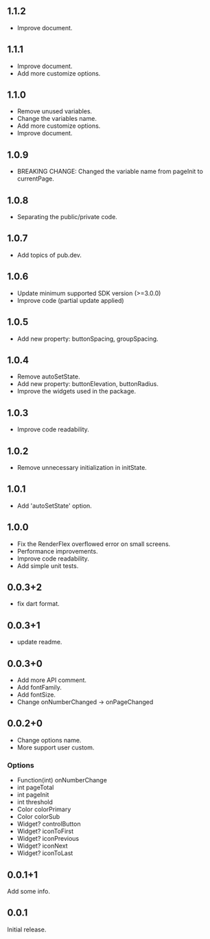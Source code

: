 ## 1.1.2
- Improve document.

## 1.1.1
- Improve document.
- Add more customize options.

## 1.1.0
- Remove unused variables.
- Change the variables name.
- Add more customize options.
- Improve document.

## 1.0.9
- BREAKING CHANGE: Changed the variable name from pageInit to currentPage.

## 1.0.8
- Separating the public/private code.

## 1.0.7
- Add topics of pub.dev.

## 1.0.6
- Update minimum supported SDK version (>=3.0.0)
- Improve code (partial update applied)

## 1.0.5
- Add new property: buttonSpacing, groupSpacing.
  
## 1.0.4
- Remove autoSetState.
- Add new property: buttonElevation, buttonRadius.
- Improve the widgets used in the package.

## 1.0.3 
- Improve code readability.

## 1.0.2
- Remove unnecessary initialization in initState.

## 1.0.1
- Add 'autoSetState' option.

## 1.0.0
- Fix the RenderFlex overflowed error on small screens.
- Performance improvements.
- Improve code readability.
- Add simple unit tests.

## 0.0.3+2
- fix dart format.

## 0.0.3+1
- update readme.

## 0.0.3+0
- Add more API comment.
- Add fontFamily.
- Add fontSize.
- Change onNumberChanged -> onPageChanged

## 0.0.2+0
- Change options name.
- More support user custom.

### Options
 - Function(int) onNumberChange
 - int pageTotal
 - int pageInit
 - int threshold
 - Color colorPrimary
 - Color colorSub
 - Widget? controlButton
 - Widget? iconToFirst
 - Widget? iconPrevious
 - Widget? iconNext
 - Widget? iconToLast

## 0.0.1+1
Add some info.

## 0.0.1
Initial release.
